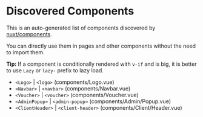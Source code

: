 # Discovered Components

This is an auto-generated list of components discovered by [nuxt/components](https://github.com/nuxt/components).

You can directly use them in pages and other components without the need to import them.

**Tip:** If a component is conditionally rendered with `v-if` and is big, it is better to use `Lazy` or `lazy-` prefix to lazy load.

- `<Logo>` | `<logo>` (components/Logo.vue)
- `<Navbar>` | `<navbar>` (components/Navbar.vue)
- `<Voucher>` | `<voucher>` (components/Voucher.vue)
- `<AdminPopup>` | `<admin-popup>` (components/Admin/Popup.vue)
- `<ClientHeader>` | `<client-header>` (components/Client/Header.vue)
